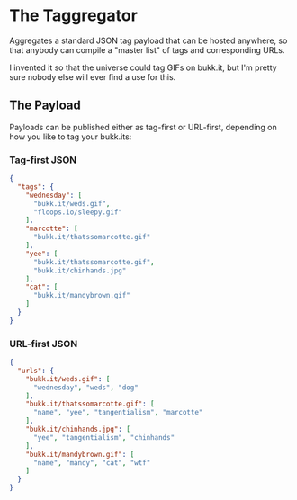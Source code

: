 # The Taggregator

Aggregates a standard JSON tag payload that can be hosted anywhere, so that anybody can compile a "master list" of tags and corresponding URLs.

I invented it so that the universe could tag GIFs on bukk.it, but I'm pretty sure nobody else will ever find a use for this.

## The Payload

Payloads can be published either as tag-first or URL-first, depending on how you like to tag your bukk.its:

### Tag-first JSON

```json
{
  "tags": {
    "wednesday": [
      "bukk.it/weds.gif",
      "floops.io/sleepy.gif"
    ],
    "marcotte": [
      "bukk.it/thatssomarcotte.gif"
    ],
    "yee": [
      "bukk.it/thatssomarcotte.gif",
      "bukk.it/chinhands.jpg"
    ],
    "cat": [
      "bukk.it/mandybrown.gif"
    ]
  }
}
```

### URL-first JSON

```json
{
  "urls": {
    "bukk.it/weds.gif": [
      "wednesday", "weds", "dog"
    ],
    "bukk.it/thatssomarcotte.gif": [
      "name", "yee", "tangentialism", "marcotte"
    ],
    "bukk.it/chinhands.jpg": [
      "yee", "tangentialism", "chinhands"
    ],
    "bukk.it/mandybrown.gif": [
      "name", "mandy", "cat", "wtf"
    ]
  }
}
```

